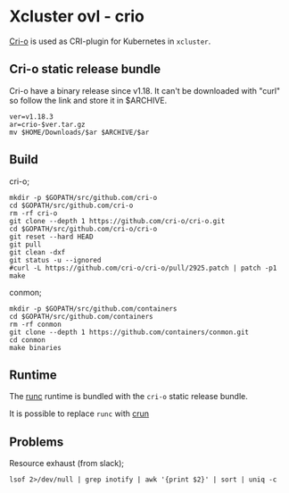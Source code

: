 # Xcluster ovl - crio

[Cri-o](https://github.com/cri-o/cri-o) is used as CRI-plugin for
Kubernetes in `xcluster`.


## Cri-o static release bundle

Cri-o have a binary release since v1.18. It can't be downloaded with
"curl" so follow the link and store it in $ARCHIVE.

```
ver=v1.18.3
ar=crio-$ver.tar.gz
mv $HOME/Downloads/$ar $ARCHIVE/$ar
```

## Build

cri-o;
```
mkdir -p $GOPATH/src/github.com/cri-o
cd $GOPATH/src/github.com/cri-o
rm -rf cri-o
git clone --depth 1 https://github.com/cri-o/cri-o.git
cd $GOPATH/src/github.com/cri-o/cri-o
git reset --hard HEAD
git pull
git clean -dxf
git status -u --ignored
#curl -L https://github.com/cri-o/cri-o/pull/2925.patch | patch -p1
make
```

conmon;
```
mkdir -p $GOPATH/src/github.com/containers
cd $GOPATH/src/github.com/containers
rm -rf conmon
git clone --depth 1 https://github.com/containers/conmon.git
cd conmon
make binaries
```

## Runtime

The [runc](https://github.com/opencontainers/runc) runtime is bundled
with the `cri-o` static release bundle.

It is possible to replace `runc` with
[crun](https://github.com/containers/crun)


## Problems

Resource exhaust (from slack);
```
lsof 2>/dev/null | grep inotify | awk '{print $2}' | sort | uniq -c
```
